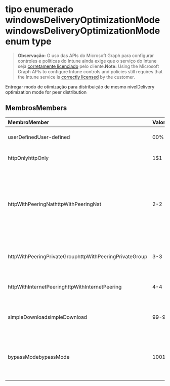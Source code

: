 # <a name="windowsdeliveryoptimizationmode-enum-type"></a><span data-ttu-id="59351-101">tipo enumerado windowsDeliveryOptimizationMode</span><span class="sxs-lookup"><span data-stu-id="59351-101">windowsDeliveryOptimizationMode enum type</span></span>

> <span data-ttu-id="59351-102">**Observação:** O uso das APIs do Microsoft Graph para configurar controles e políticas do Intune ainda exige que o serviço do Intune seja [corretamente licenciado](https://go.microsoft.com/fwlink/?linkid=839381) pelo cliente.</span><span class="sxs-lookup"><span data-stu-id="59351-102">**Note:** Using the Microsoft Graph APIs to configure Intune controls and policies still requires that the Intune service is [correctly licensed](https://go.microsoft.com/fwlink/?linkid=839381) by the customer.</span></span>

<span data-ttu-id="59351-103">Entregar modo de otimização para distribuição de mesmo nível</span><span class="sxs-lookup"><span data-stu-id="59351-103">Delivery optimization mode for peer distribution</span></span>
## <a name="members"></a><span data-ttu-id="59351-104">Membros</span><span class="sxs-lookup"><span data-stu-id="59351-104">Members</span></span>
|<span data-ttu-id="59351-105">Membro</span><span class="sxs-lookup"><span data-stu-id="59351-105">Member</span></span>|<span data-ttu-id="59351-106">Valor</span><span class="sxs-lookup"><span data-stu-id="59351-106">Value</span></span>|<span data-ttu-id="59351-107">Descrição</span><span class="sxs-lookup"><span data-stu-id="59351-107">Description</span></span>|
|:---|:---|:---|
|<span data-ttu-id="59351-108">userDefined</span><span class="sxs-lookup"><span data-stu-id="59351-108">User-defined</span></span>|<span data-ttu-id="59351-109">0</span><span class="sxs-lookup"><span data-stu-id="59351-109">0%</span></span>|<span data-ttu-id="59351-110">Permitir que o usuário configure.</span><span class="sxs-lookup"><span data-stu-id="59351-110">Allow the user to set.</span></span>|
|<span data-ttu-id="59351-111">httpOnly</span><span class="sxs-lookup"><span data-stu-id="59351-111">httpOnly</span></span>|<span data-ttu-id="59351-112">1</span><span class="sxs-lookup"><span data-stu-id="59351-112">$1</span></span>|<span data-ttu-id="59351-113">Apenas HTTP, nenhum emparelhamento</span><span class="sxs-lookup"><span data-stu-id="59351-113">HTTP only, no peering</span></span>|
|<span data-ttu-id="59351-114">httpWithPeeringNat</span><span class="sxs-lookup"><span data-stu-id="59351-114">httpWithPeeringNat</span></span>|<span data-ttu-id="59351-115">2</span><span class="sxs-lookup"><span data-stu-id="59351-115">-2</span></span>|<span data-ttu-id="59351-116">Padrão do sistema operacional – Http misturados com correspondência atrás do mesmo conversor de endereços de rede</span><span class="sxs-lookup"><span data-stu-id="59351-116">OS default – Http blended with peering behind the same network address translator</span></span>|
|<span data-ttu-id="59351-117">httpWithPeeringPrivateGroup</span><span class="sxs-lookup"><span data-stu-id="59351-117">httpWithPeeringPrivateGroup</span></span>|<span data-ttu-id="59351-118">3</span><span class="sxs-lookup"><span data-stu-id="59351-118">-3</span></span>|<span data-ttu-id="59351-119">HTTP misturado com emparelhamento entre um grupo privado</span><span class="sxs-lookup"><span data-stu-id="59351-119">HTTP blended with peering across a private group</span></span>|
|<span data-ttu-id="59351-120">httpWithInternetPeering</span><span class="sxs-lookup"><span data-stu-id="59351-120">httpWithInternetPeering</span></span>|<span data-ttu-id="59351-121">4</span><span class="sxs-lookup"><span data-stu-id="59351-121">-4</span></span>|<span data-ttu-id="59351-122">HTTP misturado com correspondência de Internet</span><span class="sxs-lookup"><span data-stu-id="59351-122">HTTP blended with Internet peering</span></span>|
|<span data-ttu-id="59351-123">simpleDownload</span><span class="sxs-lookup"><span data-stu-id="59351-123">simpleDownload</span></span>|<span data-ttu-id="59351-124">99</span><span class="sxs-lookup"><span data-stu-id="59351-124">-99</span></span>|<span data-ttu-id="59351-125">Modo de download simples sem emparelhamento</span><span class="sxs-lookup"><span data-stu-id="59351-125">Simple download mode with no peering</span></span>|
|<span data-ttu-id="59351-126">bypassMode</span><span class="sxs-lookup"><span data-stu-id="59351-126">bypassMode</span></span>|<span data-ttu-id="59351-127">100</span><span class="sxs-lookup"><span data-stu-id="59351-127">100%</span></span>|<span data-ttu-id="59351-128">Modo de bypass.</span><span class="sxs-lookup"><span data-stu-id="59351-128">Bypass mode.</span></span> <span data-ttu-id="59351-129">Não usar a otimização de entrega e usar o BITS</span><span class="sxs-lookup"><span data-stu-id="59351-129">Do not use Delivery Optimization and use BITS instead</span></span>|



